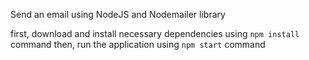 Send an email using NodeJS and Nodemailer library

first, download and install necessary dependencies using `npm install` command then, run the application using `npm start` command
